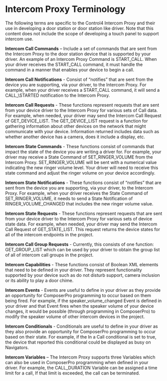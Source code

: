 # Intercom Proxy Terminology 

The following terms are specific to the Control4 Intercom Proxy and their use in developing a door station or door station like driver. Note that this content does not include the scope of developing a touch panel to support intercom use.


**Intercom Call Commands** –  Include a set of commands that are sent from the Intercom Proxy to the door station device that is supported by your driver. An example of an Intercom Proxy Command is START\_CALL. When your driver receives the START\_CALL command, it must handle the command in a manner that enables your device to begin a call.


**Intercom Call Notifications** -  Consist of “notifies” that are sent from the device you are supporting, via your driver, to the Intercom Proxy. For example, when your driver receives a START\_CALL command, it will send a CALL_\STARTED notification to the Intercom Proxy.


**Intercom Call Requests** - These functions represent requests that are sent from your device driver to the Intercom Proxy for various sets of Call data. For example, when needed, your driver may send the Intercom Call Request of GET\_DEVICE\_LIST. The GET\_DEVICE\_LIST request is a function for gathering information about other devices on the network that  might communicate with your device. Information returned includes data such as whether another device has a camera, does it include a display, etc.


**Intercom State Commands** - These functions consist of commands that impact the state of the device you are writing a driver for. For example, your driver may receive a State Command of SET\_RINGER\_VOLUME from the Intercom Proxy. SET\_RINGER\_VOLUME will be sent with a numerical value indicating the new ringer volume level. Your driver will need to receive this state command and adjust the ringer volume on your device accordingly.


**Intercom State Notifications** - These functions consist of “notifies” that are sent from the device you are supporting, via your driver, to the Intercom Proxy. For example, when your driver receives the State Command of SET\_RINGER\_VOLUME, it needs to send a State Notification of RINGER\_VOLUME\_CHANGED that includes the new ringer volume value.


**Intercom State Requests** - These functions  represent requests that are sent from your device driver to the Intercom Proxy for various sets of device state data. For example, when needed, your driver may send the Intercom Call Request of GET\_STATE\_LIST. This request returns the device states for all of the intercom endpoints in the project.


**Intercom Call Group Requests** - Currently, this consists of one function: GET\_GROUP\_LIST which can be used by your driver to obtain the group list of all of intercom call groups in the project.


**Intercom Capabilities** -  These  functions  consist of Boolean XML elements that need to be defined in your driver. They represent functionality supported by your device such as do not disturb support, camera inclusion or its ability to play a door chime.


**Intercom Events** - Events are useful to define in your driver as they provide an opportunity for ComposerPro programming to occur based on them being fired. For example, if the speaker_volume_changed Event is defined in your driver and that Event fires when the speaker volume of your device changes, it would be possible (through programming in ComposerPro) to modify the speaker volume of other intercom devices in the project.


**Intercom Conditionals** - Conditionals are useful to define in your driver as they also provide an opportunity for ComposerPro programming to occur based on their state. For example, if the In a Call conditional is set to true, the device that reported this conditional could be displayed as busy on Navigators. 


**Intercom Variables** – The Intercom Proxy supports three Variables which can also be used in ComposerPro programming when defined in your driver. For example, the CALL\_DURATION Variable can be assigned a time limit for a call, If that limit is exceeded, the call can be terminated.
